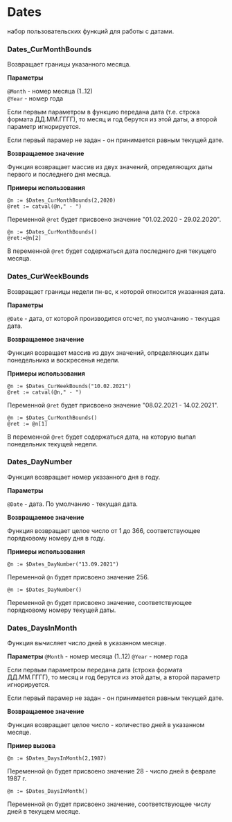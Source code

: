 # Dates
набор пользовательских функций для работы с датами.

### Dates_CurMonthBounds

Возвращает границы указанного месяца.

**Параметры**

`@Month` - номер месяца (1..12)  
`@Year` - номер года
   
Если первым параметром в функцию передана дата (т.е. строка формата ДД.ММ.ГГГГ), то месяц и год берутся из этой даты, а второй параметр игнорируется.
    
Если первый парамер не задан - он принимается равным текущей дате.	
		
**Возвращаемое значение**

Функция возвращает массив из двух значений, определяющих даты первого и последнего дня месяца. 
			
**Примеры использования**
```
@n := $Dates_CurMonthBounds(2,2020)
@ret := catval(@n," - ")
```
Переменной `@ret` будет присвоено значение  "01.02.2020 - 29.02.2020".

```
@n := $Dates_CurMonthBounds()
@ret:=@n[2]
```
В переменной `@ret` будет содержаться дата последнего дня текущего месяца.


### Dates_CurWeekBounds 
Возвращает границы недели пн-вс, к которой относится указанная дата.

**Параметры**

`@Date` - дата, от которой производится отсчет, по умолчанию - текущая дата.
	
**Возвращаемое значение**

Функция возращает массив из двух значений, определяющих даты понедельника и воскресенья недели. 

**Примеры использования**
```
@n := $Dates_CurWeekBounds("10.02.2021")
@ret := catval(@n," - ")
```
Переменной `@ret` будет присвоено значение  "08.02.2021 - 14.02.2021".

```
@n := $Dates_CurMonthBounds()
@ret := @n[1]
```
В переменной `@ret` будет содержаться дата, на которую выпал понедельник текущей недели.

### Dates_DayNumber

Функция возвращает номер указанного дня в году.

**Параметры**

`@Date` - дата. По умолчанию - текущая дата.
		
**Возвращаемое значение**

Функция возвращает целое число от 1 до 366, соответствующее порядковому номеру дня в году.

**Примеры использования**
```
@n := $Dates_DayNumber("13.09.2021")
```
Переменной `@n` будет присвоено значение  256.

```
@n := $Dates_DayNumber()
```
Переменной `@n` будет присвоено значение, соответствующее  порядковому номеру текущей даты.

### Dates_DaysInMonth
Функция вычисляет число дней в указанном месяце. 

**Параметры**
`@Month` - номер месяца (1..12)
`@Year` - номер года

Если первым параметром передана дата (строка формата ДД.ММ.ГГГГ), то месяц и год берутся из этой даты, а второй параметр игнорируется.

Если первый парамер не задан - он принимается равным текущей дате.
		
**Возвращаемое значение**

Функция возвращает целое число - количество дней в указанном месяце.
			
**Пример вызова**
```
@n := $Dates_DaysInMonth(2,1987)
```
 Переменной `@n` будет присвоено значение 28 - число дней в феврале 1987 г.
 
 ```
@n := $Dates_DaysInMonth()
```
 Переменной `@n` будет присвоено значение,  соответствующее числу дней в текущем месяце.
